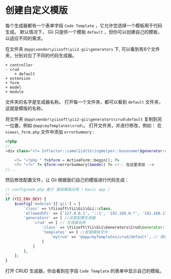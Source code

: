 创建自定义模版
===========================

每个生成器都有一个表单字段 `Code Template` ，它允许您选择一个模板用于代码生成。
默认情况下， Gii 只提供一个模板 `default` ，但你可以创建自己的模板，以适应不同的需求。

在文件夹 `@app\vendor\yiisoft\yii2-gii\generators` 下, 可以看到有6个文件夹，分别对应了不同的代码生成器。

```
+ controller
- crud
    + default
+ extension
+ form
+ model
+ module
```

文件夹的名字是生成器名称。 打开每一个文件夹，都可以看到 `default` 文件夹，这就是模版的名称。

将文件夹 `@app\vendor\yiisoft\yii2-gii\generators\crud\default` 复制到另一位置，例如 `@app\myTemplates\crud\`。
打开文件夹，并进行修改，例如： 在 `views\_form.php` 文件中添加 `errorSummary` :

```php
<?php
//...
<div class="<?= Inflector::camel2id(StringHelper::basename($generator->modelClass)) ?>-form">

    <?= "<?php " ?>$form = ActiveForm::begin(); ?>
    <?= "<?=" ?> $form->errorSummary($model) ?> <!-- 在这里添加 -->
//...
```

然后修改配置文件，让 Gii 根据我们自己的模版进行代码生成：

```php
// config/web.php 基于 基础模版应用（ basic app ）
// ...
if (YII_ENV_DEV) {
    $config['modules']['gii'] = [
        'class' => \Yiisoft\Yii\Gii\Gii::class,
        'allowedIPs' => ['127.0.0.1', '::1', '192.168.0.*', '192.168.178.20'],
        'generators' => [ //这里配置生成器
            'crud' => [ // 生成器名称
                'class' => \Yiisoft\Yii\Gii\Generators\Crud\Generator::class, // 生成器类
                'templates' => [ //配置模版文件
                    'myCrud' => '@app/myTemplates/crud/default', // 模版名称 => 模版路径
                ]
            ]
        ],
    ];
}
```

打开 CRUD 生成器，你会看到在字段 `Code Template` 的表单中显示自己的模板。
